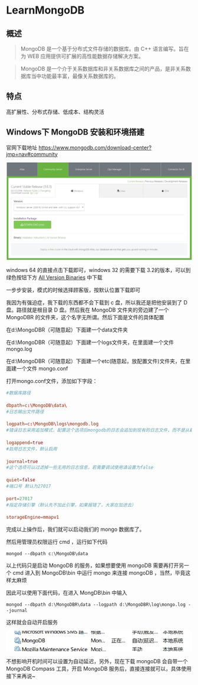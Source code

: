 # LearnMongoDB

## 概述

>MongoDB 是一个基于分布式文件存储的数据库。由 C++ 语言编写。旨在为 WEB 应用提供可扩展的高性能数据存储解决方案。

>MongoDB 是一个介于关系数据库和非关系数据库之间的产品，是非关系数据库当中功能最丰富，最像关系数据库的。

## 特点

高扩展性、分布式存储、低成本、结构灵活

## Windows下 MongoDB 安装和环境搭建

官网下载地址 https://www.mongodb.com/download-center?jmp=nav#community

![pg1](image/pg1.png)

windows 64 的直接点击下载即可，windows 32 的需要下载 3.2的版本，可以到绿色按钮下方 [All Version Binaries](https://www.mongodb.org/dl/win32/x86_64-2008plus-ssl?_ga=2.10785079.249038257.1520656142-372372817.1520656142) 中下载

一步步安装，模式的时候选择顾客版，按默认位置下载即可

我因为有强迫症，我下载的东西都不会下载到 c 盘，所以我还是把他安装到了 D 盘。路径就是根目录 D 盘。然后我在 MongoDB 文件夹的旁边建了一个 MongoDBR 的文件夹，这个名字无所谓。然后下面是文件的具体配置 

在d:\MongoDBR（可随意起）下面建一个data文件夹

在d:\MongoDBR（可随意起）下面建一个logs文件夹，在里面建一个文件mongo.log

在d:\MongoDBR（可随意起）下面建一个etc(随意起，放配置文件)文件夹，在里面建一个文件 mongo.conf

打开mongo.conf文件，添加如下字段：

```conf
#数据库路径

dbpath=c:\MongoDB\data\
#日志输出文件路径

logpath=c:\MongoDB\logs\mongodb.log
#错误日志采用追加模式，配置这个选项后mongodb的日志会追加到现有的日志文件，而不是从新创建一个新文件

logappend=true
#启用日志文件，默认启用

journal=true
#这个选项可以过滤掉一些无用的日志信息，若需要调试使用请设置为false

quiet=false
#端口号 默认为27017

port=27017
#指定存储引擎（默认先不加此引擎，如果报错了，大家在加进去）

storageEngine=mmapv1
```

完成以上操作后，我们就可以启动我们的 mongo 数据库了。

然后用管理员权限运行 cmd ，运行如下代码

```shell
mongod --dbpath c:\MongoDB\data
```

以上代码只是启动 MongoDB 的服务，如果想要使用 mongoDB 需要再打开另一个 cmd 进入到 MongoDB\bin 中运行 mongo 来连接 mongoDB ，当然，毕竟这样太麻烦

因此可以使用下面代码，在进入 MongDB\bin 中输入

```shell
mongod --dbpath d:\MongoDBR\data --logpath d:\MongoDBR\log\mongo.log --journal
```

这样就会自动开启服务

![pg2](image/pg2.png)

不想影响开机时间可以设置为自动延迟，另外，现在下载 mongoDB 会自带一个 MongoDB Compass 工具，开启 MongoDB 服务后，直接连接就可以，具体使用接下来再说~

